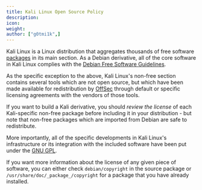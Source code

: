 ```yaml
---
title: Kali Linux Open Source Policy
description:
icon:
weight:
author: ["g0tmi1k",]
---
```


Kali Linux is a Linux distribution that aggregates thousands of free software [packages](https://pkg.kali.org/) in its main section. As a Debian derivative, all of the core software in Kali Linux complies with the [Debian Free Software Guidelines](https://www.debian.org/social_contract#guidelines).

As the specific exception to the above, Kali Linux's non-free section contains several tools which are not open source, but which have been made available for redistribution by [OffSec](https://www.offsec.com/) through default or specific licensing agreements with the vendors of those tools.

If you want to build a Kali derivative, you should _review the license_ of each Kali-specific non-free package before including it in your distribution - but note that non-free packages which are imported from Debian are safe to redistribute.

More importantly, all of the specific developments in Kali Linux's infrastructure or its integration with the included software have been put under the [GNU GPL](http://www.gnu.org/licenses/gpl.html).

If you want more information about the license of any given piece of software, you can either check `debian/copyright` in the source package or `/usr/share/doc/_package_/copyright` for a package that you have already installed.
